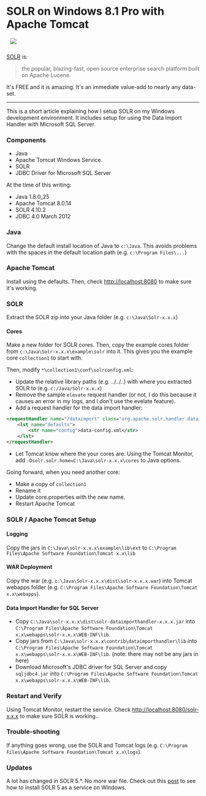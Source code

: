 # SOLR on Windows 8.1 Pro with Apache Tomcat

<img src="http://www.transformalize.com/Media/Default/site/images/solar_system.jpg" class="img-thumbnail pull-right" style="margin: 0px 0px 10px 10px;" />

[SOLR](http://lucene.apache.org/solr/) is:

> the popular, blazing-fast, open source enterprise search platform built on Apache Lucene.

It's FREE and it is amazing.  It's an immediate value-add to nearly any data-set.

---

This is a short article explaining how I setup SOLR on my Windows development environment.  It includes setup for using the Data Import Handler with Microsoft SQL Server.

### Components

* Java
* Apache Tomcat Windows Service.
* SOLR
* JDBC Driver for Microsoft SQL Server

At the time of this writing:

* Java 1.8.0_25
* Apache Tomcat 8.0.14
* SOLR 4.10.2
* JDBC 4.0 March 2012

### Java
Change the default install location of Java to `c:\Java`.  This avoids problems with the spaces in the default location path (e.g. `c:\Program Files\...`)

### Apache Tomcat
Install using the defaults.  Then, check [http://localhost:8080](http://localhost:8080) to make sure it's working.

### SOLR
Extract the SOLR zip into your Java folder (e.g. `c:\Java\Solr-x.x.x`)

#### Cores
Make a new folder for SOLR cores.  Then, copy the example cores folder from `c:\Java\Solr-x.x.x\example\solr` into it.  This gives you the example core `collection1` to start with.

Then, modify `*\collection1\conf\solrconfig.xml`:

* Update the relative library paths (e.g. ../../..) with where you extracted SOLR to (e.g. `c:/Java/Solr-x.x.x`)
* Remove the sample `elevate` request handler (or not, I do this because it causes an error in my logs, and I don't use the evelate feature).
* Add a request handler for the data import handler:

```xml
<requestHandler name="/dataimport" class="org.apache.solr.handler.dataimport.DataImportHandler">
	<lst name="defaults">
		<str name="config">data-config.xml</str>
	</lst>
</requestHandler>
```

* Let Tomcat know where the your cores are.  Using the Tomcat Monitor, add `-Dsolr.solr.home=C:\Java\solr-x.x.x\cores` to Java options.

Going forward, when you need another core:

* Make a copy of `collection1`
* Rename it
* Update core.properties with the new name.
* Restart Apache Tomcat

### SOLR / Apache Tomcat Setup

#### Logging
Copy the jars in `C:\Java\solr-x.x.x\example\lib\ext` to `C:\Program Files\Apache Software Foundation\Tomcat x.x\lib`

#### WAR Deployment
Copy the war (e.g. `c:\Java\Solr-x.x.x\dist\solr-x.x.x.war`) into Tomcat webapps folder (e.g. `C:\Program Files\Apache Software Foundation\Tomcat x.x\webapps`).

#### Data Import Handler for SQL Server
* Copy `C:\Java\solr-x.x.x\dist\solr-dataimporthandler-x.x.x.jar` into `C:\Program Files\Apache Software Foundation\Tomcat x.x\webapps\solr-x.x.x\WEB-INF\lib`.
* Copy jars from `C:\Java\solr-x.x.x\contrib\dataimporthandler\lib` into `C:\Program Files\Apache Software Foundation\Tomcat x.x\webapps\solr-x.x.x\WEB-INF\lib`. (note: there may not be any jars in here)
* Download Microsoft's JDBC driver for SQL Server and copy `sqljdbc4.jar` into `C:\Program Files\Apache Software Foundation\Tomcat x.x\webapps\solr-x.x.x\WEB-INF\lib`.

### Restart and Verify
Using Tomcat Monitor, restart the service.  Check [http://localhost:8080/solr-x.x.x](http://localhost:8080/solr-x.x.x) to make sure SOLR is working..

### Trouble-shooting
If anything goes wrong, use the SOLR and Tomcat logs (e.g. `C:\Program Files\Apache Software Foundation\Tomcat x.x\logs`).

### Updates
A lot has changed in SOLR 5.*.  No more war file.  Check out this [post](http://www.norconex.com/how-to-run-solr5-as-a-service-on-windows) to 
see how to install SOLR 5 as a service on Windows.
